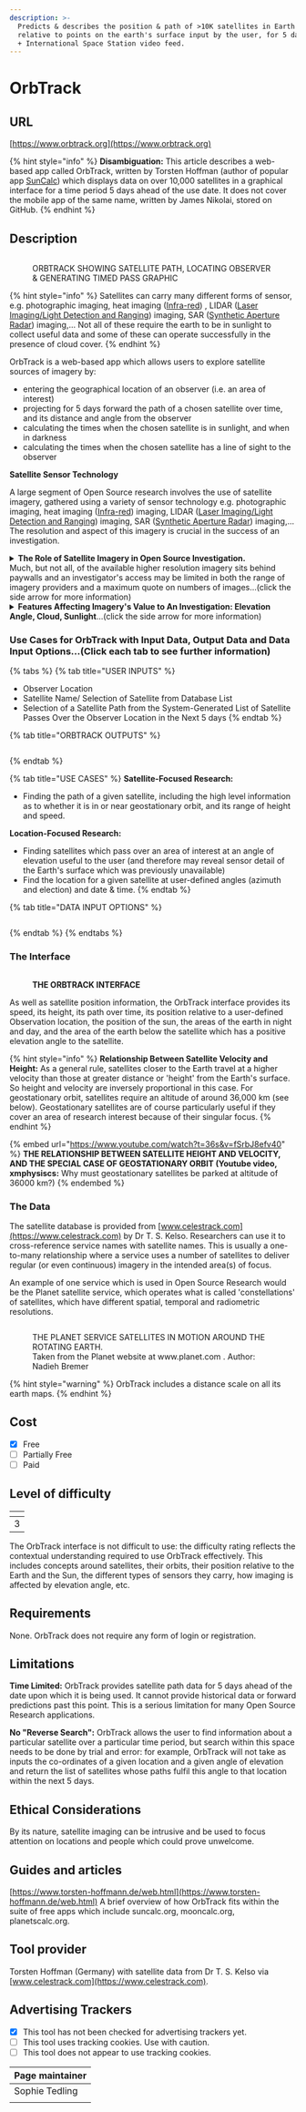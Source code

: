 ```yaml
---
description: >-
  Predicts & describes the position & path of >10K satellites in Earth orbit,
  relative to points on the earth's surface input by the user, for 5 days ahead,
  + International Space Station video feed.
---
```


# OrbTrack

## URL

[https://www.orbtrack.org](https://www.orbtrack.org)

{% hint style="info" %}
**Disambiguation:** This article describes a web-based app called OrbTrack, written by Torsten Hoffman (author of popular app [SunCalc](https://bellingcat.gitbook.io/toolkit/more/all-tools/suncalc)) which displays data on over 10,000 satellites in a graphical interface for a time period 5 days ahead of the use date. It does not cover the mobile app of the same name, written by James Nikolai, stored on GitHub.
{% endhint %}

## Description

<figure><img src=".gitbook/assets/planetsatelliteanimation3.gif" alt=""><figcaption><p>ORBTRACK SHOWING SATELLITE PATH, LOCATING OBSERVER &#x26; GENERATING TIMED PASS GRAPHIC</p></figcaption></figure>

{% hint style="info" %}
Satellites can carry many different forms of sensor, e.g. photographic imaging, heat imaging ([Infra-red](https://www.earthdata.nasa.gov/learn/find-data/near-real-time/viirs)) , LIDAR  ([Laser Imaging/Light Detection and Ranging](https://www.synopsys.com/glossary/what-is-lidar.html)) imaging, SAR ([Synthetic Aperture Radar](https://www.keysight.com/blogs/en/inds/2020/08/28/what-is-synthetic-aperture-radar)) imaging,... Not all of these require the earth to be in sunlight to collect useful data and some of these can operate successfully in the presence of cloud cover.
{% endhint %}

OrbTrack is a web-based app which allows users to explore satellite sources of imagery by:&#x20;

* entering the geographical location of an observer (i.e. an area of interest)
* projecting for 5 days forward the path of a chosen satellite over time, and its distance and angle from the observer
* calculating the times when the chosen satellite is in sunlight, and when in darkness
* calculating the times when the chosen satellite has a line of sight to the observer

**Satellite Sensor Technology**

A large segment of Open Source research involves the use of satellite imagery, gathered using a variety of sensor technology e.g. photographic imaging, heat imaging ([Infra-red](https://www.earthdata.nasa.gov/learn/find-data/near-real-time/viirs)) imaging, LIDAR ([Laser Imaging/Light Detection and Ranging](https://www.synopsys.com/glossary/what-is-lidar.html)) imaging, SAR ([Synthetic Aperture Radar](https://www.keysight.com/blogs/en/inds/2020/08/28/what-is-synthetic-aperture-radar)) imaging,... The resolution and aspect of this imagery is crucial in the success of an investigation.&#x20;

<details>

<summary><strong>The Role of Satellite Imagery in Open Source Investigation.</strong><br>Much, but not all, of the available higher resolution imagery sits behind paywalls and an investigator's access may be limited in both the range of imagery providers and a maximum quote on numbers of images...(click the side arrow for more information)</summary>

Satellite imagery is often pivotal in confirming and/or dating/timing a geolocation investigation which has been solved via other means. It is valuable to researchers to understand which satellite services are likely to provide imagery of regions of interest at the right time, date, resolution and aspect for their needs.&#x20;

</details>

<details>

<summary><strong>Features Affecting Imagery's Value to An Investigation: Elevation Angle, Cloud, Sunlight</strong>...(click the side arrow for more information)</summary>

Examples of features which affect the value of satellite imagery to an investigation include:

* The elevation angle of the satellite from the observer determines the aspect of the image, e.g. a 90 degree elevation angle is directly overhead and shows mountain summits and rooftops on buildings, whereas a lower angle shows features like mountainsides and the walls of buildings.&#x20;
* The presence of cloud cover in the atmosphere will interfere with some imaging technologies (e.g. visual spectrum photography), but not others (e.g. LIDAR).
* A low light level on the surface of the Earth (i.e. when facing away from the sun) affects some imaging technologies (e.g. visual spectrum photography), but not others (e.g. Infra-red).

</details>

### Use Cases for OrbTrack with Input Data, Output Data and Data Input Options...(Click each tab to see further information)

{% tabs %}
{% tab title="USER INPUTS" %}
* Observer Location
* Satellite Name/ Selection of Satellite from Database List
* Selection of a Satellite Path from the System-Generated List of Satellite Passes Over the Observer Location in the Next 5 days
{% endtab %}

{% tab title="ORBTRACK OUTPUTS" %}
<figure><img src=".gitbook/assets/DataOutpuTable (1).JPG" alt=""><figcaption></figcaption></figure>
{% endtab %}

{% tab title="USE CASES" %}
**Satellite-Focused Research:**&#x20;

* Finding the path of a given satellite, including the high level information as to whether it is in or near geostationary orbit, and its range of height and speed.

**Location-Focused Research:**&#x20;

* Finding satellites which pass over an area of interest at an angle of elevation useful to the user (and therefore may reveal sensor detail of the Earth's surface which was previously unavailable)
* Find the location for a given satellite at user-defined angles (azimuth and election) and date & time.
{% endtab %}

{% tab title="DATA INPUT OPTIONS" %}
<figure><img src=".gitbook/assets/image (3).png" alt=""><figcaption></figcaption></figure>
{% endtab %}
{% endtabs %}

### The Interface

<figure><img src=".gitbook/assets/StillImageAnnotated2.jpg" alt=""><figcaption><p><strong>THE ORBTRACK INTERFACE</strong></p></figcaption></figure>

As well as satellite position information, the OrbTrack interface provides its speed, its height, its path over time, its position relative to a user-defined Observation location, the position of the sun, the areas of the earth in night and day, and the area of the earth below the satellite which has a positive elevation angle to the satellite.

{% hint style="info" %}
**Relationship Between Satellite Velocity and Height:** As a general rule, satellites closer to the Earth travel at a higher velocity than those at greater distance or 'height' from the Earth's surface. So height and velocity are inversely proportional in this case. For geostationary orbit, satellites require an altitude of around 36,000 km (see below). Geostationary satellites are of course particularly useful if they cover an area of research interest because of their singular focus.
{% endhint %}



{% embed url="https://www.youtube.com/watch?t=36s&v=fSrbJ8efv40" %}
**THE RELATIONSHIP BETWEEN SATELLITE HEIGHT AND VELOCITY, AND THE SPECIAL CASE OF GEOSTATIONARY ORBIT (Youtube video, xmphysiscs:** Why must geostationary satellites be parked at altitude of 36000 km?)
{% endembed %}

### The Data

The satellite database is provided from [www.celestrack.com](https://www.celestrack.com) by Dr T. S. Kelso. Researchers can use it to cross-reference service names with satellite names. This is usually a one-to-many relationship where a service uses a number of satellites to deliver regular (or even continuous) imagery in the intended area(s) of focus.&#x20;

An example of one service which is used in Open Source Research would be the Planet satellite service, which operates what is called 'constellations' of satellites, which have different spatial, temporal and radiometric resolutions.&#x20;

<figure><img src=".gitbook/assets/planetsatelliteanimation.gif" alt=""><figcaption><p>THE PLANET SERVICE SATELLITES IN MOTION AROUND THE ROTATING EARTH. <br>Taken from the Planet website at www.planet.com . Author: Nadieh Bremer</p></figcaption></figure>

{% hint style="warning" %}
OrbTrack includes a distance scale on all its earth maps.
{% endhint %}

## Cost

* [x] Free
* [ ] Partially Free
* [ ] Paid

## Level of difficulty

<table><thead><tr><th data-type="rating" data-max="5"></th></tr></thead><tbody><tr><td>3</td></tr></tbody></table>

The OrbTrack interface is not difficult to use: the difficulty rating reflects the contextual understanding required to use OrbTrack effectively. This includes concepts around satellites, their orbits, their position relative to the Earth and the Sun, the different types of sensors they carry, how imaging is affected by elevation angle, etc.&#x20;

## Requirements

None. OrbTrack does not require any form of login or registration.

## Limitations

**Time Limited:** OrbTrack provides satellite path data for 5 days ahead of the date upon which it is being used. It cannot provide historical data or forward predictions past this point. This is a serious limitation for many Open Source Research applications.

**No "Reverse Search":** OrbTrack allows the user to find information about a particular satellite over a particular time period, but search within this space needs to be done by trial and error: for example, OrbTrack will not take as inputs the co-ordinates of a given location and a given angle of elevation and return the list of satellites whose paths fulfil this angle to that location within the next 5 days.

## Ethical Considerations

By its nature, satellite imaging can be intrusive and be used to focus attention on locations and people which could prove unwelcome.

## Guides and articles

[https://www.torsten-hoffmann.de/web.html](https://www.torsten-hoffmann.de/web.html) A brief overview of how OrbTrack fits within the suite of free apps which include suncalc.org, mooncalc.org, planetscalc.org.

## Tool provider

Torsten Hoffman (Germany) with satellite data from Dr T. S. Kelso via [www.celestrack.com](https://www.celestrack.com).

## Advertising Trackers

* [x] This tool has not been checked for advertising trackers yet.
* [ ] This tool uses tracking cookies. Use with caution.
* [ ] This tool does not appear to use tracking cookies.

| Page maintainer |
| --------------- |
| Sophie Tedling  |
|                 |

